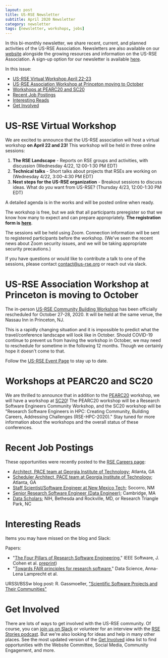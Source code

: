 ```yaml
---
layout: post
title: US-RSE Newsletter
subtitle: April 2020 Newsletter
category: newsletter
tags: [newsletter, workshops, jobs]
---
```


In this bi-monthly newsletter, we share recent, current, and planned activities of the US-RSE Association. Newsletters are also available on our [website](https://us-rse.org/newsletters/) alongside the growing resources and information on the US-RSE Association. A sign-up option for our newsletter is available [here](https://us-rse.org/join/).

In this issue:

*   [US-RSE Virtual Workshop April 22-23](#virtual)
*   [US-RSE Association Workshop at Princeton moving to October](#princeton)
*   [Workshops at PEARC20 and SC20](#workshops)
*   [Recent Job Postings](#jobs)
*   [Interesting Reads](#reads)
*   [Get Involved](#getinvolved)

<a name="virtual"></a>
# US-RSE Virtual Workshop

We are excited to announce that the US-RSE association will host a virtual workshop **on April 22 and 23!** This workshop will be held in three online sessions:

1.  **The RSE Landscape** - Reports on RSE groups and activities, with discussion (Wednesday 4/22, 12:00-1:30 PM EDT)
2.  **Technical talks** - Short talks about projects that RSEs are working on (Wednesday 4/22, 3:00-4:30 PM EDT)
3.  **Next steps for the US-RSE organization** - Breakout sessions to discuss ideas. What do *you* want from US-RSE? (Thursday 4/23, 12:00-1:30 PM EDT)

A detailed agenda is in the works and will be posted online when ready.

The workshop is free, but we ask that all participants preregister so that we know how many to expect and can prepare appropriately. **The registration form is** [**here**](https://docs.google.com/forms/d/e/1FAIpQLSeu6R65AZ_P5dQ0O-DTWn3k3a8E99AiqZX7PzKxe6X7t2a0AQ/viewform).

The sessions will be held using Zoom. Connection information will be sent to registered participants before the workshop. (We've seen the recent news about Zoom security issues, and we will be taking appropriate security precautions.)

If you have questions or would like to contribute a talk to one of the sessions, please contact [contact@us-rse.org](mailto:contact@us-rse.org) or reach out via slack. 

<a name="princeton"></a>
# US-RSE Association Workshop at Princeton is moving to October

The in-person [US-RSE Community Building Workshop](https://us-rse.org/first-community-workshop/) has been officially rescheduled for October 27-28, 2020. It will be held at the same venue, the Nassau Inn in Princeton, NJ.

This is a rapidly changing situation and it is impossible to predict what the travel/conference landscape will look like in October. Should COVID-19 continue to prevent us from having the workshop in October, we may need to reschedule for sometime in the following 12 months. Though we certainly hope it doesn't come to that.

Follow the [US-RSE Event Page](https://us-rse.org/events-training/) to stay up to date.

<a name="workshops"></a>
# Workshops at PEARC20 and SC20

We are thrilled to announce that in addition to the [PEARC20](https://us-rse.org/events/2020/2020-07-pearc20) workshop, we will have a workshop at [SC20](https://sc20.supercomputing.org/)! The PEARC20 workshop will be a Research Software Engineers Community Workshop, and the SC20 workshop will be "Research Software Engineers in HPC: Creating Community, Building Careers, Addressing Challenges (RSE-HPC-2020)." Stay tuned for more information about the workshops and the overall status of these conferences.

<a name="jobs"></a>
# Recent Job Postings

These opportunities were recently posted to the [RSE Careers page](https://us-rse.org/jobs/):

*   [Architect, PACE team at Georgia Institute of Technology](https://pace.gatech.edu/xsedeosg-architect); Atlanta, GA
*   [Scheduler Architect, PACE team at Georgia Institute of Technology](https://pace.gatech.edu/scheduler-architect); Atlanta, GA
*   [Staff Scientist/Software Engineer at New Mexico Tech](https://www.nmt.edu/hr/docs/hr/jobs/StaffSciSoftEngIRIS20-030.pdf); Socorro, NM
*   [Senior Research Software Engineer (Data Engineer)](http://bit.ly/fasrc_senior_rse); Cambridge, MA
*   [Data Scholars](https://datascience.nih.gov/data-scholars); NIH, Bethesda and Rockville, MD, or Research Triangle Park, NC

<a name="reads"></a>
# Interesting Reads

Items you may have missed on the blog and Slack:

Papers: 

*   "[The Four Pillars of Research Software Engineering](https://doi.org/10.1109/MS.2020.2973362)," IEEE Software, J. Cohen et al. [preprint](https://arxiv.org/abs/2002.01035))
*   "[Towards FAIR principles for research software](https://content.iospress.com/articles/data-science/ds190026)," Data Science, Anna-Lena Lamprecht et al.

URSSI/BSSw blog post: R. Gassmoeller, ["Scientific Software Projects and Their Communities"](http://urssi.us/blog/2020/03/24/scientific-software-projects-and-their-communities/)

<a name="getinvolved"></a>
# Get Involved

There are lots of ways to get involved with the US-RSE community. Of course, you can [join us on Slack](https://us-rse.org/join) or volunteer for an interview with the [RSE Stories podcast](https://us-rse.org/rse-stories/). But we're also looking for ideas and help in many other places. See the most updated version of the [Get Involved](https://docs.google.com/document/d/1jjVD0WkeeWZJI6yqSKyMdIjtClzolsxv75RkpLju17I/edit?usp=sharing) idea list to find opportunities with the Website Committee, Social Media, Community Engagement, and more.
